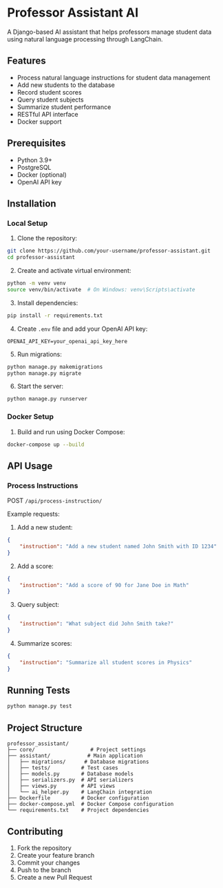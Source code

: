 # Professor Assistant AI

A Django-based AI assistant that helps professors manage student data using natural language processing through LangChain.

## Features

- Process natural language instructions for student data management
- Add new students to the database
- Record student scores
- Query student subjects
- Summarize student performance
- RESTful API interface
- Docker support

## Prerequisites

- Python 3.9+
- PostgreSQL
- Docker (optional)
- OpenAI API key

## Installation

### Local Setup

1. Clone the repository: 
```bash
git clone https://github.com/your-username/professor-assistant.git
cd professor-assistant
```

2. Create and activate virtual environment:
```bash
python -m venv venv
source venv/bin/activate  # On Windows: venv\Scripts\activate
```

3. Install dependencies:
```bash
pip install -r requirements.txt
```

4. Create `.env` file and add your OpenAI API key:
```
OPENAI_API_KEY=your_openai_api_key_here
```

5. Run migrations:
```bash
python manage.py makemigrations
python manage.py migrate
```

6. Start the server:
```bash
python manage.py runserver
```

### Docker Setup

1. Build and run using Docker Compose:
```bash
docker-compose up --build
```

## API Usage

### Process Instructions

POST `/api/process-instruction/`

Example requests:

1. Add a new student:
```json
{
    "instruction": "Add a new student named John Smith with ID 1234"
}
```

2. Add a score:
```json
{
    "instruction": "Add a score of 90 for Jane Doe in Math"
}
```

3. Query subject:
```json
{
    "instruction": "What subject did John Smith take?"
}
```

4. Summarize scores:
```json
{
    "instruction": "Summarize all student scores in Physics"
}
```

## Running Tests

```bash
python manage.py test
```

## Project Structure

```
professor_assistant/
├── core/                  # Project settings
├── assistant/            # Main application
│   ├── migrations/      # Database migrations
│   ├── tests/          # Test cases
│   ├── models.py       # Database models
│   ├── serializers.py  # API serializers
│   ├── views.py        # API views
│   └── ai_helper.py    # LangChain integration
├── Dockerfile          # Docker configuration
├── docker-compose.yml  # Docker Compose configuration
└── requirements.txt    # Project dependencies
```

## Contributing

1. Fork the repository
2. Create your feature branch
3. Commit your changes
4. Push to the branch
5. Create a new Pull Request

